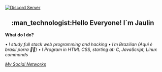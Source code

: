 [![Discord Server](https://img.shields.io/badge/Discord-Ruyy%238136-7289DA?logo=Discord&style=for-the-badge)](https://discord.gg/5EEKBHp)

<h2 align="center">:man_technologist:Hello Everyone! I´m Jaulin </h2>
<b>What do I do?</b>


• <i>I study full stack web programming and hacking</i>
• <i>I´m Brazilian (Aqui é brasil porra 💚💛)
• <i> I Program in HTML CSS, starting at: C, JavaScript, Linux commands
&nbsp; &nbsp;
 
 <a align="center" href="https://linktr.ee/jaulin">My Social Networks
                              
